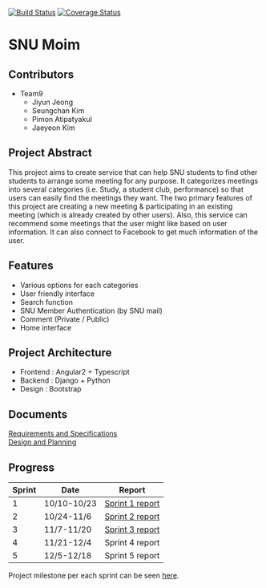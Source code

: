 [![Build Status](https://travis-ci.org/swsnu/swpp17-team9.svg?branch=master)](https://travis-ci.org/swsnu/swpp17-team9) [![Coverage Status](https://coveralls.io/repos/github/swsnu/swpp17-team9/badge.svg?branch=master)](https://coveralls.io/github/swsnu/swpp17-team9?branch=master)
# SNU Moim

## Contributors
- Team9
  - Jiyun Jeong
  - Seungchan Kim
  - Pimon Atipatyakul
  - Jaeyeon Kim

## Project Abstract
This project aims to create service that can help SNU students to find other students to arrange some meeting for any purpose. It categorizes meetings into several categories (i.e. Study, a student club, performance) so that users can easily find the meetings they want. The two primary features of this project are creating a new meeting & participating in an existing meeting (which is already created by other users). Also, this service can recommend some meetings that the user might like based on user information. It can also connect to Facebook to get much information of the user.

## Features
- Various options for each categories
- User friendly interface
- Search function
- SNU Member Authentication (by SNU mail)
- Comment (Private / Public)
- Home interface

## Project Architecture
- Frontend : Angular2 + Typescript
- Backend : Django + Python
- Design : Bootstrap

## Documents
[Requirements and Specifications](https://github.com/swsnu/swpp17-team9/wiki/Requirement-and-Specification)  
[Design and Planning](https://github.com/swsnu/swpp17-team9/wiki/Design-and-Planning) 

## Progress
| Sprint | Date | Report |
|--------|------|--------|
| 1 | 10/10-10/23 | [Sprint 1 report](https://github.com/swsnu/swpp17-team9/wiki/Sprint-1-Progress-Report) |
| 2 | 10/24-11/6 | [Sprint 2 report](https://github.com/swsnu/swpp17-team9/wiki/Sprint-2-Progress-Report) |
| 3 | 11/7-11/20 | [Sprint 3 report](https://github.com/swsnu/swpp17-team9/wiki/Sprint-2-Progress-Report) |
| 4 | 11/21-12/4 | Sprint 4 report |
| 5 | 12/5-12/18 | Sprint 5 report |

Project milestone per each sprint can be seen [here](https://github.com/swsnu/swpp17-team9/wiki/Project-milestone).
